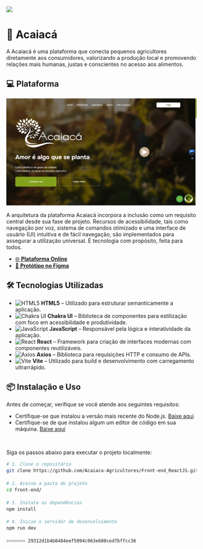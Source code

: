 <img src="img-readme-acaiaca-front/25500F.png">

# 🌿 Acaiacá

A Acaiacá é uma plataforma que conecta pequenos agricultores diretamente aos consumidores, valorizando a produção local e promovendo relações mais humanas, justas e conscientes no acesso aos alimentos.

## 💻 Plataforma

![screenshot da aplicação](./img-readme-acaiaca-front/print-plataforma.png)

A arquitetura da plataforma Acaiacá incorpora a inclusão como um requisito central desde sua fase de projeto. Recursos de acessibilidade, tais como navegação por voz, sistema de comandos otimizado e uma interface de usuário (UI) intuitiva e de fácil navegação, são implementados para assegurar a utilização universal. É tecnologia com propósito, feita para todos.

<ul>
  <li><a href="https://plataforma-acaiaca.vercel.app/" target="_blank">
    🌐 <strong>Plataforma Online</strong>
  </a></li>


<li>
  <a href="https://www.figma.com/design/UbY4ih0tBA93Zc3nckwc8Y/Acaiac%C3%A1-Design-Novo" target="_blank">
    🎨 <strong>Protótipo no Figma</strong>
  </a></li>


</ul>

## 🛠 Tecnologias Utilizadas

<ul>
  <li>
    <img src="https://cdn.jsdelivr.net/gh/devicons/devicon/icons/html5/html5-original.svg" height="20" alt="HTML5" />
    <strong> HTML5</strong> – Utilizado para estruturar semanticamente a aplicação.
  </li>
  <li>
    <img src="https://img.shields.io/badge/Chakra%20UI-319795?style=flat&logo=chakraui&logoColor=white" height="20" alt="Chakra UI" />
    <strong> Chakra UI</strong> – Biblioteca de componentes para estilização com foco em acessibilidade e produtividade.
  </li>
  <li>
    <img src="https://cdn.jsdelivr.net/gh/devicons/devicon/icons/javascript/javascript-original.svg" height="20" alt="JavaScript" />
    <strong> JavaScript</strong> – Responsável pela lógica e interatividade da aplicação.
  </li>
  <li>
    <img src="https://cdn.jsdelivr.net/gh/devicons/devicon/icons/react/react-original.svg" height="20" alt="React" />
    <strong> React</strong> – Framework para criação de interfaces modernas com componentes reutilizáveis.
  </li>
  <li>
    <img src="https://cdn.jsdelivr.net/gh/devicons/devicon/icons/axios/axios-plain.svg" height="20" alt="Axios" />
    <strong> Axios</strong> – Biblioteca para requisições HTTP e consumo de APIs.
  </li>
  <li>
    <img src="https://vitejs.dev/logo-with-shadow.png" height="20" alt="Vite" />
    <strong> Vite</strong> – Utilizado para build e desenvolvimento com carregamento ultrarrápido.
  </li>
</ul>

## 📦 Instalação e Uso

<p>
      Antes de começar, verifique se você atende aos seguintes requisitos:
   </p>

- Certifique-se que instalou a versão mais recente do Node.js.  [Baixe aqui](https://nodejs.org/en)
- Certifique-se de que instalou algum um editor de código em sua máquina. [Baixe aqui](https://code.visualstudio.com/)
<br/>

Siga os passos abaixo para executar o projeto localmente:

```bash
# 1. Clone o repositório
git clone https://github.com/Acaiaca-Agricultores/Front-end_ReactJS.git

# 2. Acesse a pasta do projeto
cd front-end/

# 3. Instale as dependências
npm install

# 4. Inicie o servidor de desenvolvimento
npm run dev

>>>>>>> 29312d1b4b8484eef5094c063e600ced7bffcc36
